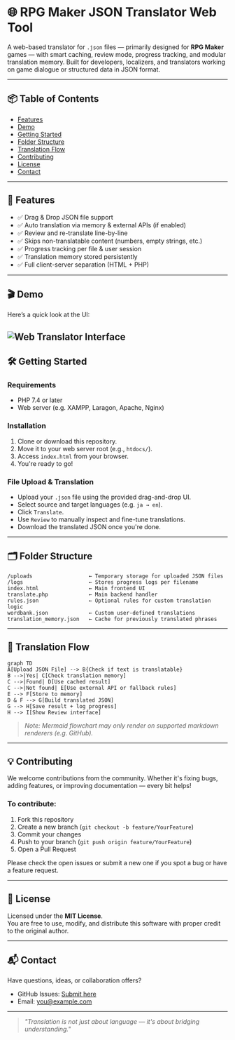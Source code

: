 # 🌐 RPG Maker JSON Translator Web Tool

A web-based translator for `.json` files — primarily designed for **RPG Maker** games — with smart caching, review mode, progress tracking, and modular translation memory. Built for developers, localizers, and translators working on game dialogue or structured data in JSON format.

---

## 📦 Table of Contents

- [Features](#-features)
- [Demo](#-demo)
- [Getting Started](#-getting-started)
- [Folder Structure](#-folder-structure)
- [Translation Flow](#-translation-flow)
- [Contributing](#-contributing)
- [License](#-license)
- [Contact](#-contact)

---

## 🚀 Features

- ✅ Drag & Drop JSON file support
- ✅ Auto translation via memory & external APIs (if enabled)
- ✅ Review and re-translate line-by-line
- ✅ Skips non-translatable content (numbers, empty strings, etc.)
- ✅ Progress tracking per file & user session
- ✅ Translation memory stored persistently
- ✅ Full client-server separation (HTML + PHP)

---

## 🎬 Demo

Here’s a quick look at the UI:

![Web Translator Interface](assets/demo.png)
---

## 🛠️ Getting Started

### Requirements

- PHP 7.4 or later
- Web server (e.g. XAMPP, Laragon, Apache, Nginx)

### Installation

1. Clone or download this repository.
2. Move it to your web server root (e.g., `htdocs/`).
3. Access `index.html` from your browser.
4. You're ready to go!

### File Upload & Translation

- Upload your `.json` file using the provided drag-and-drop UI.
- Select source and target languages (e.g. `ja → en`).
- Click `Translate`.
- Use `Review` to manually inspect and fine-tune translations.
- Download the translated JSON once you're done.

---

## 🗂️ Folder Structure

```
/uploads                  ← Temporary storage for uploaded JSON files
/logs                     ← Stores progress logs per filename
index.html                ← Main frontend UI
translate.php             ← Main backend handler
rules.json                ← Optional rules for custom translation logic
wordbank.json             ← Custom user-defined translations
translation_memory.json   ← Cache for previously translated phrases
```

---

## 🔄 Translation Flow

```mermaid
graph TD
A[Upload JSON File] --> B{Check if text is translatable}
B -->|Yes| C[Check translation memory]
C -->|Found| D[Use cached result]
C -->|Not found| E[Use external API or fallback rules]
E --> F[Store to memory]
D & F --> G[Build translated JSON]
G --> H[Save result + log progress]
H --> I[Show Review interface]
```

> *Note: Mermaid flowchart may only render on supported markdown renderers (e.g. GitHub).*

---

## 💡 Contributing

We welcome contributions from the community. Whether it's fixing bugs, adding features, or improving documentation — every bit helps!

### To contribute:

1. Fork this repository
2. Create a new branch (`git checkout -b feature/YourFeature`)
3. Commit your changes
4. Push to your branch (`git push origin feature/YourFeature`)
5. Open a Pull Request

Please check the open issues or submit a new one if you spot a bug or have a feature request.

---

## 📄 License

Licensed under the **MIT License**.  
You are free to use, modify, and distribute this software with proper credit to the original author.

---

## 📬 Contact

Have questions, ideas, or collaboration offers?

- GitHub Issues: [Submit here](https://github.com/yourusername/yourrepo/issues)
- Email: [you@example.com](mailto:you@example.com)

---

> _"Translation is not just about language — it's about bridging understanding."_  
